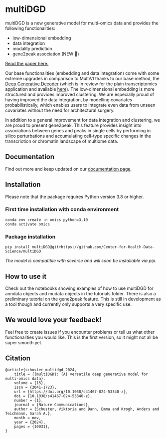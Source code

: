 # multiDGD

multiDGD is a new generative model for multi-omics data and provides the following functionalities:
- low-dimensional embedding
- data integration
- modality prediction
- gene2peak association (NEW :tada:)

[Read the paper here.](https://www.nature.com/articles/s41467-024-53340-z)

Our base functionalities (embedding and data integration) come with some extreme upgrades in comparison to MultiVI thanks to our base method, the [Deep Generative Decoder](https://academic.oup.com/bioinformatics/article/39/9/btad497/7241685) (which is in review for the plain transcriptomics application and available [here](https://github.com/Center-for-Health-Data-Science/scDGD)). The low-dimensional embedding is more structured and provides improved clustering. We are especially proud of having improved the data integration, by modelling covariates probabilistically, which enables users to integrate even data from unseen covariates without the need for architectural surgery.

In addition to a general improvement for data integration and clustering, we are proud to present gene2peak. This feature provides insight into associations between genes and peaks in single cells by performing in silico perturbations and accumulating cell-type specific changes in the transcriotion or chromatin landscape of multiome data.

## Documentation

Find out more and keep updated on our [documentation page](https://multidgd.readthedocs.io/en/latest/).

## Installation

Please note that the package requires Python version 3.8 or higher.

### First time installation with conda environment

```
conda env create -n omics python=3.10
conda activate omics
```

### Package installation

```
pip install multiDGD@git+https://github.com/Center-for-Health-Data-Science/multiDGD
```

*The model is compatible with scverse and will soon be installable via pip.*

## How to use it

Check out the notebooks showing examples of how to use multiDGD for anndata objects and mudata objects in the tutorials folder. There is also a preliminary tutorial on the gene2peak feature. This is still in development as a tool though and currently only supports a very specific use.

## We would love your feedback!

Feel free to create issues if you encounter problems or tell us what other functionalities you would like. This is the first version, so it might not all be super smooth yet.

## Citation

```
@article{schuster_multidgd_2024,
	title = {{multiDGD}: {A} versatile deep generative model for multi-omics data},
	volume = {15},
	issn = {2041-1723},
	url = {https://doi.org/10.1038/s41467-024-53340-z},
	doi = {10.1038/s41467-024-53340-z},
	number = {1},
	journal = {Nature Communications},
	author = {Schuster, Viktoria and Dann, Emma and Krogh, Anders and Teichmann, Sarah A.},
	month = nov,
	year = {2024},
	pages = {10031},
}
```

